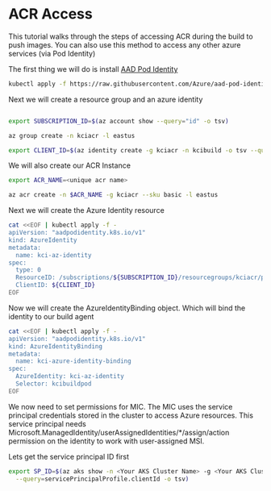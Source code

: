 # ACR Access

This tutorial walks through the steps of accessing ACR during the build to push images. You can also use this method to access any other azure services (via Pod Identity)

The first thing we will do is install [AAD Pod Identity](https://github.com/Azure/aad-pod-identity)

```sh
kubectl apply -f https://raw.githubusercontent.com/Azure/aad-pod-identity/master/deploy/infra/deployment-rbac.yaml
```

Next we will create a resource group and an azure identity

```sh

export SUBSCRIPTION_ID=$(az account show --query="id" -o tsv)

az group create -n kciacr -l eastus

export CLIENT_ID=$(az identity create -g kciacr -n kcibuild -o tsv --query="clientId")
```

We will also create our ACR Instance

```sh
export ACR_NAME=<unique acr name>

az acr create -n $ACR_NAME -g kciacr --sku basic -l eastus
```

Next we will create the Azure Identity resource

```sh
cat <<EOF | kubectl apply -f -
apiVersion: "aadpodidentity.k8s.io/v1"
kind: AzureIdentity
metadata:
  name: kci-az-identity
spec:
  type: 0
  ResourceID: /subscriptions/${SUBSCRIPTION_ID}/resourcegroups/kciacr/providers/Microsoft.ManagedIdentity/userAssignedIdentities/kcibuild
  ClientID: ${CLIENT_ID}
EOF
```

Now we will create the AzureIdentityBinding object. Which will bind the identity to our build agent

```sh
cat <<EOF | kubectl apply -f -
apiVersion: "aadpodidentity.k8s.io/v1"
kind: AzureIdentityBinding
metadata:
  name: kci-azure-identity-binding
spec:
  AzureIdentity: kci-az-identity
  Selector: kcibuildpod
EOF
```

We now need to set permissions for MIC. The MIC uses the service principal credentials stored in the cluster to access Azure resources. This service principal needs Microsoft.ManagedIdentity/userAssignedIdentities/\*/assign/action permission on the identity to work with user-assigned MSI.

Lets get the service principal ID first

```sh
export SP_ID=$(az aks show -n <Your AKS Cluster Name> -g <Your AKS Cluster Group> \
  --query=servicePrincipalProfile.clientId -o tsv)
```
